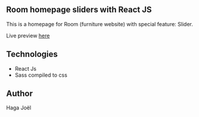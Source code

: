 ## Room homepage sliders with React JS

This is a homepage for Room (furniture website) with special feature: Slider.

Live preview [here](https://room-homepage-react.netlify.app/)

## Technologies

- React Js
- Sass compiled to css

## Author

Haga Joël
